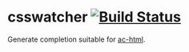 csswatcher [![Build Status](https://travis-ci.org/osv/csswatcher.png?branch=master)](https://travis-ci.org/osv/csswatcher)
=======

Generate completion suitable for [ac-html](https://github.com/cheunghy/ac-html).
